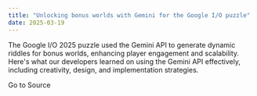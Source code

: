 ```yaml
---
title: "Unlocking bonus worlds with Gemini for the Google I/O puzzle"
date: 2025-03-19
---
```


The Google I/O 2025 puzzle used the Gemini API to generate dynamic riddles for bonus worlds, enhancing player engagement and scalability. Here's what our developers learned on using the Gemini API effectively, including creativity, design, and implementation strategies.

Go to Source
